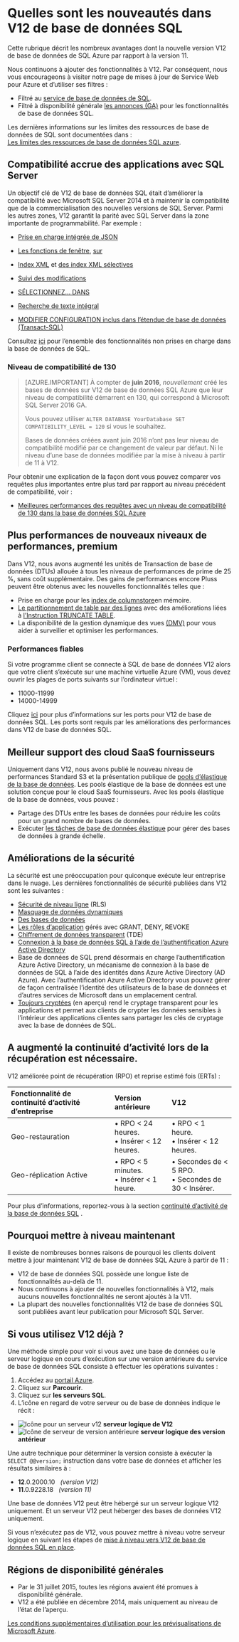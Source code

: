 <properties
    pageTitle="Quelles sont les nouveautés dans SQL de base de données V12 | Microsoft Azure"
    description="Explique pourquoi des systèmes métier qui sont à l’aide de base de données de SQL Azure dans le nuage pourra bénéficier d’une mise à niveau vers la version V12."
    services="sql-database"
    documentationCenter=""
    authors="MightyPen"
    manager="jhubbard"
    editor=""/>


<tags
    ms.service="sql-database"
    ms.workload="data-management"
    ms.tgt_pltfrm="na"
    ms.devlang="na"
    ms.topic="article"
    ms.date="08/15/2016"
    ms.author="genemi"/>


# <a name="whats-new-in-sql-database-v12"></a>Quelles sont les nouveautés dans V12 de base de données SQL


Cette rubrique décrit les nombreux avantages dont la nouvelle version V12 de base de données de SQL Azure par rapport à la version 11.


Nous continuons à ajouter des fonctionnalités à V12. Par conséquent, nous vous encourageons à visiter notre page de mises à jour de Service Web pour Azure et d’utiliser ses filtres :


- Filtré au [service de base de données de SQL](https://azure.microsoft.com/updates/?service=sql-database).
- Filtré à disponibilité générale [les annonces (GA)](http://azure.microsoft.com/updates/?service=sql-database&update-type=general-availability) pour les fonctionnalités de base de données SQL.


Les dernières informations sur les limites des ressources de base de données de SQL sont documentées dans :<br/>[Les limites des ressources de base de données SQL azure](sql-database-resource-limits.md).


## <a name="increased-application-compatibility-with-sql-server"></a>Compatibilité accrue des applications avec SQL Server


Un objectif clé de V12 de base de données SQL était d’améliorer la compatibilité avec Microsoft SQL Server 2014 et à maintenir la compatibilité que de la commercialisation des nouvelles versions de SQL Server. Parmi les autres zones, V12 garantit la parité avec SQL Server dans la zone importante de programmabilité. Par exemple :

- [Prise en charge intégrée de JSON](https://msdn.microsoft.com/library/dn921897.aspx)

- [Les fonctions de fenêtre](http://msdn.microsoft.com/library/ms189798.aspx), [sur](http://msdn.microsoft.com/library/ms189461.aspx)

- [Index XML](http://msdn.microsoft.com/library/bb934097.aspx) et [des index XML sélectives](http://msdn.microsoft.com/library/jj670104.aspx)

- [Suivi des modifications](http://msdn.microsoft.com/library/bb933875.aspx)

- [SÉLECTIONNEZ... DANS](http://msdn.microsoft.com/library/ms188029.aspx)

- [Recherche de texte intégral](http://msdn.microsoft.com/library/ms142571.aspx)

- [MODIFIER CONFIGURATION inclus dans l’étendue de base de données (Transact-SQL)](http://msdn.microsoft.com/library/mt629158.aspx)

Consultez [ici](sql-database-transact-sql-information.md) pour l’ensemble des fonctionnalités non prises en charge dans la base de données de SQL.


### <a name="compatibility-level-130"></a>Niveau de compatibilité de 130


> [AZURE.IMPORTANT] À compter de **juin 2016**, *nouvellement* créé les bases de données sur V12 de base de données SQL Azure que leur niveau de compatibilité démarrent en 130, qui correspond à Microsoft SQL Server 2016 GA.
> 
> Vous pouvez utiliser `ALTER DATABASE YourDatabase SET COMPATIBILITY_LEVEL = 120` si vous le souhaitez.
> 
> Bases de données créées avant juin 2016 n’ont pas leur niveau de compatibilité modifié par ce changement de valeur par défaut. Ni le niveau d’une base de données modifiée par la mise à niveau à partir de 11 à V12.



Pour obtenir une explication de la façon dont vous pouvez comparer vos requêtes plus importantes entre plus tard par rapport au niveau précédent de compatibilité, voir :

- [Meilleures performances des requêtes avec un niveau de compatibilité de 130 dans la base de données SQL Azure](sql-database-compatibility-level-query-performance-130.md)



## <a name="more-premium-performance-new-performance-levels"></a>Plus performances de nouveaux niveaux de performances, premium


Dans V12, nous avons augmenté les unités de Transaction de base de données (DTUs) allouée à tous les niveaux de performances de prime de 25 %, sans coût supplémentaire. Des gains de performances encore Pluss peuvent être obtenus avec les nouvelles fonctionnalités telles que :


- Prise en charge pour les [index de columnstore](http://msdn.microsoft.com/library/gg492153.aspx)en mémoire.
- [Le partitionnement de table par des lignes](http://msdn.microsoft.com/library/ms187802.aspx) avec des améliorations liées à [l’Instruction TRUNCATE TABLE](http://msdn.microsoft.com/library/ms177570.aspx).
- La disponibilité de la gestion dynamique des vues [(DMV)](http://msdn.microsoft.com/library/ms188754.aspx) pour vous aider à surveiller et optimiser les performances.


### <a name="reliable-performance"></a>Performances fiables


Si votre programme client se connecte à SQL de base de données V12 alors que votre client s’exécute sur une machine virtuelle Azure (VM), vous devez ouvrir les plages de ports suivants sur l’ordinateur virtuel :

- 11000-11999
- 14000-14999


Cliquez [ici](sql-database-develop-direct-route-ports-adonet-v12.md) pour plus d’informations sur les ports pour V12 de base de données SQL. Les ports sont requis par les améliorations des performances dans V12 de base de données SQL.


## <a name="better-support-for-cloud-saas-vendors"></a>Meilleur support des cloud SaaS fournisseurs


Uniquement dans V12, nous avons publié le nouveau niveau de performances Standard S3 et la présentation publique de [pools d’élastique de la base de données](sql-database-elastic-pool.md). Les pools élastique de la base de données est une solution conçue pour le cloud SaaS fournisseurs.  Avec les pools élastique de la base de données, vous pouvez :


- Partage des DTUs entre les bases de données pour réduire les coûts pour un grand nombre de bases de données.
- Exécuter [les tâches de base de données élastique](sql-database-elastic-jobs-overview.md) pour gérer des bases de données à grande échelle.


## <a name="security-enhancements"></a>Améliorations de la sécurité


La sécurité est une préoccupation pour quiconque exécute leur entreprise dans le nuage. Les dernières fonctionnalités de sécurité publiées dans V12 sont les suivantes :


- [Sécurité de niveau ligne](http://msdn.microsoft.com/library/dn765131.aspx) (RLS)
- [Masquage de données dynamiques](sql-database-dynamic-data-masking-get-started.md)
- [Des bases de données](http://msdn.microsoft.com/library/ff929188.aspx)
- [Les rôles d’application](http://msdn.microsoft.com/library/ms190998.aspx) gérés avec GRANT, DENY, REVOKE
- [Chiffrement de données transparent](http://msdn.microsoft.com/library/0bf7e8ff-1416-4923-9c4c-49341e208c62.aspx) (TDE)
- [Connexion à la base de données SQL à l’aide de l’authentification Azure Active Directory](sql-database-aad-authentication.md)
 - Base de données de SQL prend désormais en charge l’authentification Azure Active Directory, un mécanisme de connexion à la base de données de SQL à l’aide des identités dans Azure Active Directory (AD Azure). Avec l’authentification Azure Active Directory vous pouvez gérer de façon centralisée l’identité des utilisateurs de la base de données et d’autres services de Microsoft dans un emplacement central.
- [Toujours cryptées](https://msdn.microsoft.com/library/mt163865.aspx) (en aperçu) rend le cryptage transparent pour les applications et permet aux clients de crypter les données sensibles à l’intérieur des applications clientes sans partager les clés de cryptage avec la base de données de SQL.


## <a name="increased-business-continuity-when-recovery-is-needed"></a>A augmenté la continuité d’activité lors de la récupération est nécessaire.


V12 améliorée point de récupération (RPO) et reprise estimé fois (ERTs) :


| Fonctionnalité de continuité d’activité d’entreprise | Version antérieure | V12 |
| :-- | :-- | :-- |
| Geo-restauration | • RPO < 24 heures.<br/>• Insérer < 12 heures. | • RPO < 1 heure.<br/>• Insérer < 12 heures. |
| Geo-réplication Active | • RPO < 5 minutes.<br/>• Insérer < 1 heure. | • Secondes de < 5 RPO.<br/>• Secondes de 30 < Insérer. |


Pour plus d’informations, reportez-vous à la section [continuité d’activité de la base de données SQL](sql-database-business-continuity.md) .


## <a name="more-reasons-to-upgrade-now"></a>Pourquoi mettre à niveau maintenant


Il existe de nombreuses bonnes raisons de pourquoi les clients doivent mettre à jour maintenant V12 de base de données SQL Azure à partir de 11 :


- V12 de base de données SQL possède une longue liste de fonctionnalités au-delà de 11.
- Nous continuons à ajouter de nouvelles fonctionnalités à V12, mais aucuns nouvelles fonctionnalités ne seront ajoutés à la V11.
- La plupart des nouvelles fonctionnalités V12 de base de données SQL sont publiées avant leur publication pour Microsoft SQL Server.


## <a name="are-you-using-v12-already"></a>Si vous utilisez V12 déjà ?


Une méthode simple pour voir si vous avez une base de données ou le serveur logique en cours d’exécution sur une version antérieure du service de base de données SQL consiste à effectuer les opérations suivantes :


1. Accédez au [portail Azure](https://portal.azure.com/).
2. Cliquez sur **Parcourir**.
3. Cliquez sur **les serveurs SQL**.
4. L’icône en regard de votre serveur ou de base de données indique le récit :
 - ![Icône pour un serveur v12](./media/sql-database-v12-whats-new/v12_icon.png) **serveur logique de V12**
 - ![Icône de serveur de version antérieure](./media/sql-database-v12-whats-new/earlier_icon.png) **serveur logique des version antérieur**


Une autre technique pour déterminer la version consiste à exécuter la `SELECT @@version;` instruction dans votre base de données et afficher les résultats similaires à :


- **12**.0.2000.10 &nbsp; *(version V12)*
- **11**.0.9228.18 &nbsp; *(version 11)*


Une base de données V12 peut être hébergé sur un serveur logique V12 uniquement. Et un serveur V12 peut héberger des bases de données V12 uniquement.


Si vous n’exécutez pas de V12, vous pouvez mettre à niveau votre serveur logique en suivant les étapes de [mise à niveau vers V12 de base de données SQL en place](sql-database-v12-plan-prepare-upgrade.md).


## <a name="V12AzureSqlDbPreviewGaTable"></a>Régions de disponibilité générales


- Par le 31 juillet 2015, toutes les régions avaient été promues à disponibilité générale.
- V12 a été publiée en décembre 2014, mais uniquement au niveau de l’état de l’aperçu.

[Les conditions supplémentaires d’utilisation pour les prévisualisations de Microsoft Azure](https://azure.microsoft.com/support/legal/preview-supplemental-terms/).
